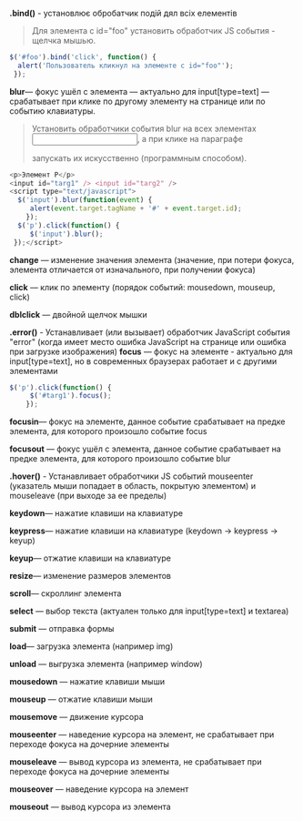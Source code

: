 **.bind()** - установлює обробатчик подій дял всіх елементів
>Для элемента с id="foo" установить обработчик JS события - щелчка мышью.
```js
$('#foo').bind('click', function() {
  alert('Пользователь кликнул на элементе с id="foo"');
 });
 ```

**blur**— фокус ушёл с элемента — актуально для input[type=text] — срабатывает
при клике по другому элементу на странице или по событию клавиатуры.
>Установить обработчики события blur на всех элементах <input>, а при клике на параграфе <p> запускать их искусственно (программным способом).
```js
<p>Элемент P</p>
<input id="targ1" /> <input id="targ2" /> 
<script type="text/javascript">
  $('input').blur(function(event) {
     alert(event.target.tagName + '#' + event.target.id);
    });
  $('p').click(function() {
     $('input').blur();
 });</script>
 ```
 **change** — изменение значения элемента (значение, при потери фокуса, элемента
отличается от изначального, при получении фокуса)

**click** — клик по элементу (порядок событий: mousedown, mouseup, click)

**dblclick** — двойной щелчок мышки

**.error()** - Устанавливает (или вызывает) обработчик JavaScript события "error" (когда имеет место ошибка JavaScript на странице или ошибка при загрузке изображения)
**focus** — фокус на элементе - актуально для input[type=text], но в современных
браузерах работает и с другими элементами

```js
$('p').click(function() {
     $('#targ1').focus();
    });
```

**focusin**— фокус на элементе, данное событие срабатывает на предке элемента,
для которого произошло событие focus

**focusout** — фокус ушёл с элемента, данное событие срабатывает на предке
элемента, для которого произошло событие blur

**.hover()** - Устанавливает обработчики JS событий mouseenter (указатель мыши попадает в область, покрытую элементом) и mouseleave (при выходе за ее пределы) 

**keydown**— нажатие клавиши на клавиатуре

**keypress**— нажатие клавиши на клавиатуре (keydown → keypress → keyup)

**keyup**— отжатие клавиши на клавиатуре

**resize**— изменение размеров элементов

**scroll**— скроллинг элемента

**select** — выбор текста (актуален только для input[type=text] и textarea)

**submit** — отправка формы

**load**— загрузка элемента (например img)

**unload** — выгрузка элемента (например window)

**mousedown** — нажатие клавиши мыши

**mouseup** — отжатие клавиши мыши

**mousemove** — движение курсора

**mouseenter** — наведение курсора на элемент, не срабатывает при переходе фокуса
на дочерние элементы

**mouseleave** — вывод курсора из элемента, не срабатывает при переходе фокуса на
дочерние элементы

**mouseover** — наведение курсора на элемент

**mouseout** — вывод курсора из элемента


